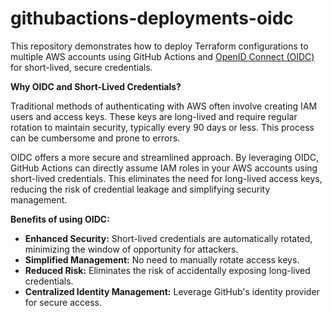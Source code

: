 # githubactions-deployments-oidc

This repository demonstrates how to deploy Terraform configurations to multiple AWS accounts using GitHub Actions and [OpenID Connect (OIDC)]((https://www.microsoft.com/en-us/security/business/security-101/what-is-openid-connect-oidc)) for short-lived, secure credentials.

**Why OIDC and Short-Lived Credentials?**

Traditional methods of authenticating with AWS often involve creating IAM users and access keys. These keys are long-lived and require regular rotation to maintain security, typically every 90 days or less. This process can be cumbersome and prone to errors.

OIDC offers a more secure and streamlined approach. By leveraging OIDC, GitHub Actions can directly assume IAM roles in your AWS accounts using short-lived credentials. This eliminates the need for long-lived access keys, reducing the risk of credential leakage and simplifying security management.

**Benefits of using OIDC:**

* **Enhanced Security:** Short-lived credentials are automatically rotated, minimizing the window of opportunity for attackers.
* **Simplified Management:** No need to manually rotate access keys.
* **Reduced Risk:** Eliminates the risk of accidentally exposing long-lived credentials.
* **Centralized Identity Management:** Leverage GitHub's identity provider for secure access.



